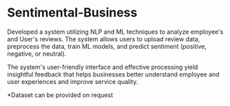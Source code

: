 # Sentimental-Business
Developed a system utilizing NLP and ML techniques to analyze employee's and User's reviews. The system allows users to upload review data, preprocess the data, train ML models, and predict sentiment (positive, negative, or neutral).

The system's user-friendly interface and effective processing yield insightful feedback that helps businesses better understand employee and user experiences and improve service quality.


*Dataset can be provided on request
